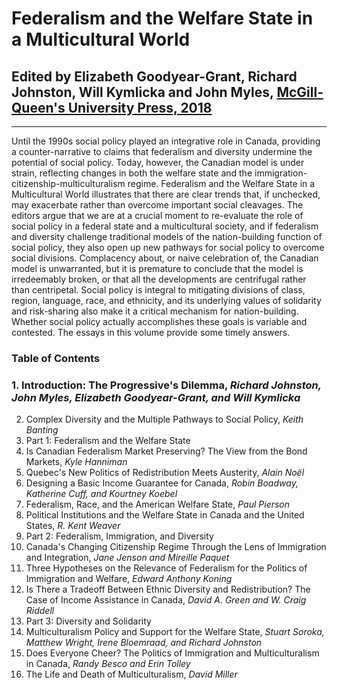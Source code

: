 # Federalism and the Welfare State in a Multicultural World

## Edited by Elizabeth Goodyear-Grant, Richard Johnston, Will Kymlicka and John Myles, [McGill-Queen's University Press, 2018](http://www.mqup.ca/federalism-and-the-welfare-state-in-a-multicultural-world-products-9781553395386.php?page_id=73&) 

---

Until the 1990s social policy played an integrative role in Canada, providing a counter-narrative to claims that federalism and diversity undermine the potential of social policy. Today, however, the Canadian model is under strain, reflecting changes in both the welfare state and the immigration-citizenship-multiculturalism regime. Federalism and the Welfare State in a Multicultural World illustrates that there are clear trends that, if unchecked, may exacerbate rather than overcome important social cleavages. The editors argue that we are at a crucial moment to re-evaluate the role of social policy in a federal state and a multicultural society, and if federalism and diversity challenge traditional models of the nation-building function of social policy, they also open up new pathways for social policy to overcome social divisions. Complacency about, or naive celebration of, the Canadian model is unwarranted, but it is premature to conclude that the model is irredeemably broken, or that all the developments are centrifugal rather than centripetal. Social policy is integral to mitigating divisions of class, region, language, race, and ethnicity, and its underlying values of solidarity and risk-sharing also make it a critical mechanism for nation-building. Whether social policy actually accomplishes these goals is variable and contested. The essays in this volume provide some timely answers.

### Table of Contents
### 1\. Introduction: The Progressive's Dilemma, _Richard Johnston, John Myles, Elizabeth Goodyear-Grant, and Will Kymlicka_
2. Complex Diversity and the Multiple Pathways to Social Policy, _Keith Banting_
3. Part 1: Federalism and the Welfare State
4. Is Canadian Federalism Market Preserving? The View from the Bond Markets, _Kyle Hanniman_
5. Quebec's New Politics of Redistribution Meets Austerity, _Alain Noël_
6. Designing a Basic Income Guarantee for Canada, _Robin Boadway, Katherine Cuff, and Kourtney Koebel_
7. Federalism, Race, and the American Welfare State, _Paul Pierson_
8. Political Institutions and the Welfare State in Canada and the United States, _R. Kent Weaver_
9. Part 2: Federalism, Immigration, and Diversity
10. Canada's Changing Citizenship Regime Through the Lens of Immigration and Integration, _Jane Jenson and Mireille Paquet_
11. Three Hypotheses on the Relevance of Federalism for the Politics of Immigration and Welfare, _Edward Anthony Koning_
12. Is There a Tradeoff Between Ethnic Diversity and Redistribution? The Case of Income Assistance in Canada, _David A. Green and W. Craig Riddell_
13. Part 3: Diversity and Solidarity
14. Multiculturalism Policy and Support for the Welfare State, _Stuart Soroka, Matthew Wright, Irene Bloemraad, and Richard Johnston_
15. Does Everyone Cheer? The Politics of Immigration and Multiculturalism in Canada, _Randy Besco and Erin Tolley_
16. The Life and Death of Multiculturalism, _David Miller_
